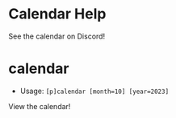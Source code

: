 # Calendar Help

See the calendar on Discord!

# calendar
 - Usage: `[p]calendar [month=10] [year=2023] `

View the calendar!

